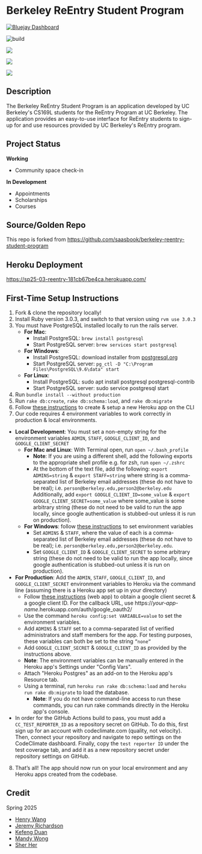 # Berkeley ReEntry Student Program

[![Bluejay Dashboard](https://img.shields.io/badge/Bluejay-Dashboard_04-blue.svg)](http://dashboard.bluejay.governify.io/dashboard/script/dashboardLoader.js?dashboardURL=https://reporter.bluejay.governify.io/api/v4/dashboards/tpa-CS169L-23-GH-cs169_berkeley-reentry-student-program/main)

![build](https://github.com/cs169/berkeley-reentry-student-program/actions/workflows/main.yml/badge.svg)

<a href="https://codeclimate.com/github/cs169/berkeley-reentry-student-program/test_coverage"><img src="https://api.codeclimate.com/v1/badges/c34db83045f2d3756e29/test_coverage" /></a>

<a href="https://codeclimate.com/github/cs169/berkeley-reentry-student-program/maintainability"><img src="https://api.codeclimate.com/v1/badges/c34db83045f2d3756e29/maintainability" /></a>

<a href="https://www.pivotaltracker.com/n/projects/2553425"><img src="https://user-images.githubusercontent.com/67244883/154180887-f803124e-0156-4322-899d-ba475139d60d.png" /></a>

## Description
The Berkeley ReEntry Student Program is an application developed by UC Berkeley's CS169L students for the ReEntry Program at UC Berkeley. The application provides an easy-to-use interface for ReEntry students to sign-up for and use resources provided by UC Berkeley's ReEntry program.

## Project Status
**Working**
- Community space check-in

**In Development**
- Appointments
- Scholarships
- Courses

## Source/Golden Repo
This repo is forked from https://github.com/saasbook/berkeley-reentry-student-program

## Heroku Deployment
https://sp25-03-reentry-181cb67be4ca.herokuapp.com/

## First-Time Setup Instructions

1. Fork & clone the repository locally!
2. Install Ruby version 3.0.3, and switch to that version using `rvm use 3.0.3`
3. You must have PostgreSQL installed locally to run the rails server. 
    - **For Mac**:
      - Install PostgreSQL: `brew install postgresql`
      - Start PostgreSQL server: `brew services start postgresql`
    - **For Windows**: 
      - Install PostgreSQL: download installer from [postgresql.org](https://www.postgresql.org/download/windows/)
      - Start PostgreSQL server: `pg_ctl -D "C:\Program Files\PostgreSQL\9.6\data" start`
    - **For Linux**:
      - Install PostgreSQL: sudo apt install postgresql postgresql-contrib
      - Start PostgreSQL server: sudo service postgresql start
4. Run `bundle install --without production`
5. Run `rake db:create`, `rake db:schema:load`, and `rake db:migrate`
6. Follow [these instructions](https://devcenter.heroku.com/articles/creating-apps) to create & setup a new Heroku app on the CLI
7. Our code requires 4 environment variables to work correctly in production & local environments. 
  - **Local Development**: You must set a non-empty string for the environment variables `ADMIN`, `STAFF`, `GOOGLE_CLIENT_ID`, and `GOOGLE_CLIENT_SECRET`
    - **For Mac and Linux**: With Terminal open, run `open ~/.bash_profile`
      - **Note**: If you are using a different shell, add the following exports to the appropriate shell profile e.g. for zsh, run `open ~/.zshrc`
      - At the bottom of the text file, add the following: `export ADMINS=string` & `export STAFF=string` where string is a comma-separated list of Berkeley email addresses (these do not have to be real); i.e. `person@berkeley.edu,person2@berkeley.edu`
      Additionally, add `export GOOGLE_CLIENT_ID=some_value` & `export GOOGLE_CLIENT_SECRET=some_value` where some_value is some arbitrary string (these do not need to be valid to run the app locally, since google authentication is stubbed-out unless it is run on production).
    - **For Windows**: follow [these instructions](https://devcenter.heroku.com/articles/creating-apps) to set environment variables 
      - Set  `ADMINS` & `STAFF`, where the value of each is a comma-separated list of Berkeley email addresses (these do not have to be real); i.e.                 `person@berkeley.edu,person2@berkeley.edu`.
      - Set `GOOGLE_CLIENT_ID` & `GOOGLE_CLIENT_SECRET` to some arbitrary string (these do not need to be valid to run the app locally, since google authentication is stubbed-out unless it is run on production).
  - **For Production**: Add the `ADMIN`, `STAFF`, `GOOGLE_CLIENT_ID`, and `GOOGLE_CLIENT_SECRET` environment variables to Heroku via the command line (assuming there is a Heroku app set up in your directory) 
    - Follow [these instructions](https://developers.google.com/adwords/api/docs/guides/authentication#webapp) (web app) to obtain a google client secret & a google client ID. For the callback URL, use https://*your-app-name*.herokuapp.com/auth/google_oauth2/
    - Use the command `heroku config:set VARIABLE=value` to set the environment variables.
    - Add `ADMINS` & `STAFF` set to a comma-separated list of verified administrators and staff members for the app. For testing purposes, these variables       can both be set to the string `”none”`
    - Add `GOOGLE_CLIENT_SECRET` & `GOOGLE_CLIENT_ID` as provided by the instructions above.
    - **Note**: The environment variables can be manually entered in the Heroku app's Settings under "Config Vars".
    - Attach "Heroku Postgres" as an add-on to the Heroku app's Resource tab.
    - Using a terminal, run `heroku run rake db:schema:load` and `heroku run rake db:migrate` to load the database.
      - **Note**: If you do not have command-line access to run these commands, you can run rake commands directly in the Heroku app's console.
  - In order for the GitHub Actions build to pass, you must add a `CC_TEST_REPORTER_ID` as a repository secret on GitHub. To do this, first sign up for an account with codeclimate.com (quality, not velocity). Then, connect your repository and navigate to repo settings on the CodeClimate dashboard. Finally, copy the `test reporter ID` under the test coverage tab, and add it as a new repository secret under repository settings on GitHub. 
8. That’s all! The app should now run on your local environment and any Heroku apps created from the codebase. 

## Credit
Spring 2025
- [Henry Wang](https://github.com/henwanfan)
- [Jeremy Richardson](https://github.com/WinbrosXP)
- [Kefeng Duan](https://github.com/mingyuyoooh)
- [Mandy Wong](https://github.com/mandywong0)
- [Sher Her](https://github.com/sherher21)
